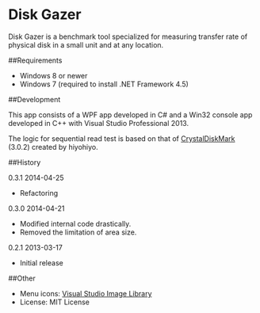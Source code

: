 ﻿Disk Gazer
==========

Disk Gazer is a benchmark tool specialized for measuring transfer rate of physical disk in a small unit and at any location.

##Requirements

 * Windows 8 or newer
 * Windows 7 (required to install .NET Framework 4.5)

##Development

This app consists of a WPF app developed in C# and a Win32 console app developed in C++ with Visual Studio Professional 2013.

The logic for sequential read test is based on that of [CrystalDiskMark][1] (3.0.2) created by hiyohiyo.

##History

0.3.1 2014-04-25

 - Refactoring

0.3.0 2014-04-21

 - Modified internal code drastically.
 - Removed the limitation of area size.

0.2.1 2013-03-17

 - Initial release

##Other

 - Menu icons: [Visual Studio Image Library][2]
 - License: MIT License

[1]: http://crystalmark.info/
[2]: http://msdn.microsoft.com/en-us/library/ms246582.aspx